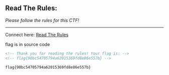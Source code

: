 ## Read The Rules:

_Please follow the rules for this CTF!_

------

Connect here: [Read The Rules](https://ctf.nahamcon.com/rules)

flag is in source code

```html
<!-- Thank you for reading the rules! Your flag is: -->
<!-- flag{90bc54705794a62015369fd8e86e557b} -->
```

```flag{90bc54705794a62015369fd8e86e557b}```
